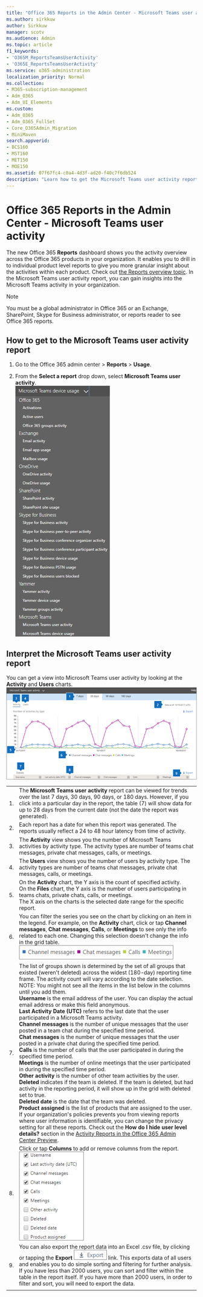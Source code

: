 ```yaml
---
title: "Office 365 Reports in the Admin Center - Microsoft Teams user activity"
ms.author: sirkkuw
author: Sirkkuw
manager: scotv
ms.audience: Admin
ms.topic: article
f1_keywords:
- 'O365M_ReportsTeamsUserActivity'
- 'O365E_ReportsTeamsUserActivity'
ms.service: o365-administration
localization_priority: Normal
ms.collection: 
- M365-subscription-management
- Adm_O365
- Adm_UI_Elements
ms.custom:
- Adm_O365
- Adm_O365_FullSet
- Core_O365Admin_Migration
- MiniMaven
search.appverid:
- BCS160
- MST160
- MET150
- MOE150
ms.assetid: 07f67fc4-c0a4-4d3f-ad20-f40c7f6db524
description: "Learn how to get the Microsoft Teams user activity report and gain insights into the Teams activity in your organization."
---
```


# Office 365 Reports in the Admin Center - Microsoft Teams user activity

The new Office 365 **Reports** dashboard shows you the activity overview across the Office 365 products in your organization. It enables you to drill in to individual product level reports to give you more granular insight about the activities within each product. Check out [the Reports overview topic](activity-reports.md). In the Microsoft Teams user activity report, you can gain insights into the Microsoft Teams activity in your organization.
  
> [!NOTE]
> You must be a global administrator in Office 365 or an Exchange, SharePoint, Skype for Business administrator, or reports reader to see Office 365 reports. 
  
## How to get to the Microsoft Teams user activity report

1. Go to the Office 365 admin center \> **Reports** \> **Usage**.
    
2. From the **Select a report** drop down, select **Microsoft Teams user activity**.<br/>![Select a report - Microsoft Teams user activity.](../media/f8288ebe-27c3-43b5-8178-fb80bc5abd52.png)
  
## Interpret the Microsoft Teams user activity report

You can get a view into Microsoft Teams user activity by looking at the **Activity** and **Users** charts.<br/>![Office 365 reports - Microsoft Teams user activity.](../media/40359f81-25f7-416d-bb1e-37289133ef6b.png)
  
|||
|:-----|:-----|
|1.  <br/> |The **Microsoft Teams user activity** report can be viewed for trends over the last 7 days, 30 days, 90 days, or 180 days. However, if you click into a particular day in the report, the table (7) will show data for up to 28 days from the current date (not the date the report was generated).  <br/> |
|2.  <br/> |Each report has a date for when this report was generated. The reports usually reflect a 24 to 48 hour latency from time of activity.  <br/> |
|3.  <br/> |The **Activity** view shows you the number of Microsoft Teams activities by activity type. The activity types are number of teams chat messages, private chat messages, calls, or meetings.  <br/> |
|4.  <br/> |The **Users** view shows you the number of users by activity type. The activity types are number of teams chat messages, private chat messages, calls, or meetings.  <br/> |
|5.  <br/> | On the **Activity** chart, the Y axis is the count of specified activity.  <br/>  On the **Files** chart, the Y axis is the number of users participating in teams chats, private chats, calls, or meetings.  <br/>  The X axis on the charts is the selected date range for the specific report.  <br/> |
|6.  <br/> |You can filter the series you see on the chart by clicking on an item in the legend. For example, on the **Activity** chart, click or tap **Channel messages**, **Chat messages**, **Calls**, or **Meetings** to see only the info related to each one. Changing this selection doesn't change the info in the grid table.  <br/> ![Filter the Microsoft Teams activity charts](../media/c819c4ea-6e9a-4411-a0dd-9f800d64ce38.png)|
|7.  <br/> | The list of groups shown is determined by the set of all groups that existed (weren't deleted) across the widest (180-day) reporting time frame. The activity count will vary according to the date selection.  <br/> NOTE: You might not see all the items in the list below in the columns until you add them.<br/>**Username** is the email address of the user. You can display the actual email address or make this field anonymous.  <br/> **Last Activity Date (UTC)** refers to the last date that the user participated in a Microsoft Teams activity.  <br/> **Channel messages** is the number of unique messages that the user posted in a team chat during the specified time period.  <br/> **Chat messages** is the number of unique messages that the user posted in a private chat during the specified time period.  <br/> **Calls** is the number of calls that the user participated in during the specified time period.  <br/> **Meetings** is the number of online meetings that the user participated in during the specified time period.  <br/> **Other activity** is the number of other team activities by the user.  <br/> **Deleted** indicates if the team is deleted. If the team is deleted, but had activity in the reporting period, it will show up in the grid with deleted set to true.  <br/> **Deleted date** is the date that the team was deleted.  <br/> **Product assigned** is the list of products that are assigned to the user.  <br/>  If your organization's policies prevents you from viewing reports where user information is identifiable, you can change the privacy setting for all these reports. Check out the **How do I hide user level details?** section in the [Activity Reports in the Office 365 Admin Center Preview](activity-reports.md).  <br/> |
|8.  <br/> |Click or tap **Columns** to add or remove columns from the report.  <br/> ![Teams user activity report - choose columns](../media/eb5fbcee-e371-4d36-a0c6-fa54732311ec.png)|
|9.  <br/> |You can also export the report data into an Excel .csv file, by clicking or tapping the **Export** ![Office 365 reports](../media/816a224b-6ca7-4967-a135-4f6427f64dc8.JPG) link. This exports data of all users and enables you to do simple sorting and filtering for further analysis. If you have less than 2000 users, you can sort and filter within the table in the report itself. If you have more than 2000 users, in order to filter and sort, you will need to export the data.  <br/> |
|||
   

